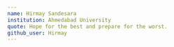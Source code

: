 ```yaml
---
name: Hirmay Sandesara
institution: Ahmedabad University
quote: Hope for the best and prepare for the worst.
github_user: Hirmay
---
```

